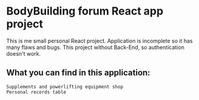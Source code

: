 # BodyBuilding forum React app project

This is me small personal React project. 
Application is incomplete so it has many flaws and bugs. 
This project without Back-End, so authentication doesn't work.

## What you can find in this application:
```
Supplements and powerlifting equipment shop
Personal records table
```
